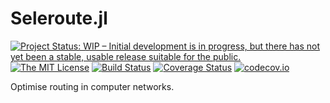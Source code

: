 # Seleroute.jl

[![Project Status: WIP – Initial development is in progress, but there has not yet been a stable, usable release suitable for the public.](https://www.repostatus.org/badges/latest/wip.svg)](https://www.repostatus.org/#wip) [![The MIT License](https://img.shields.io/badge/license-MIT-brightgreen.svg?style=flat)](http://opensource.org/licenses/MIT) [![Build Status](https://travis-ci.org/dourouc05/Seleroute.jl.svg?branch=master)](https://travis-ci.org/dourouc05/Seleroute.jl) [![Coverage Status](https://coveralls.io/repos/dourouc05/Seleroute.jl/badge.svg?branch=master&service=github)](https://coveralls.io/github/dourouc05/Seleroute.jl?branch=master) [![codecov.io](http://codecov.io/github/dourouc05/Seleroute.jl/coverage.svg?branch=master)](http://codecov.io/github/dourouc05/Seleroute.jl?branch=master)

Optimise routing in computer networks.
